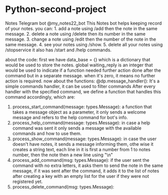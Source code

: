# Python-second-project
Notes Telegram bot @my_notes22_bot
This Notes bot helps keeping record of your notes. you can:
    1. add a note using /add then the note in the same message.
    2. delete a note using /delete then its number in the same message.
    3. change a note using /edit then the number of the note in the same message.
    4. see your notes using /show.
    5. delete all your notes using /stopservice
  it also has /start and /help commands.

about the code:
first we have data_base = {} which is a dictionary that would be used to store the notes.
global waiting_reply is an integer that would be used to indicate if a function needed further action done after the command but in a separate message. when it's zero, it means no further action is required.
now about the functions:
@dp.message_handler(): It's a simple commands handler, it can be used to filter commands
After every handler with the specified command, we define a function that handles this command accordingly, which are:
1. process_start_command(message: types.Message): a function that takes a message object as a parameter, it only sends a welcome message and refers to the help command for bot's info.
2. process_help_command(message: types.Message): in case a help command was sent it only sends a message with the available commands and how to use them.
3. process_show_command(message: types.Message): in case the user doesn't have notes, it sends a message informing them, othe wise it creates a string text, each line in it is first a number from 1 to notes number, then the note then a new line using "\n"
4. process_add_command(msg: types.Message): if the user sent the command with no extra letters, it asks them to send the note in the same message, if it was sent after the command, it adds it to the list of notes after creating a key with an empty list for the user if they were not registered yet.
5. process_delete_command(msg: types.Message): 

